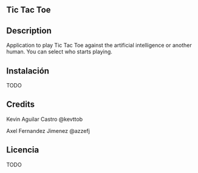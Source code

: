 ## Tic Tac Toe

## Description

Application to play Tic Tac Toe against the artificial intelligence or another human. 
You can select who starts playing.

## Instalación

TODO

## Credits

Kevin Aguilar Castro @kevttob

Axel Fernandez Jimenez @azzefj

## Licencia

TODO
